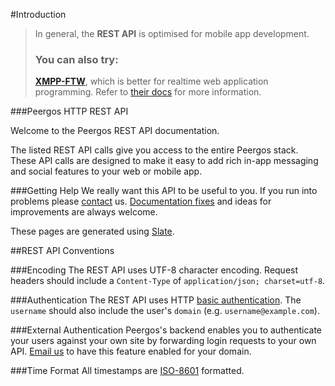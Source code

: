 #Introduction 

> In general, the **REST API** is optimised for mobile app development.
> ### You can also try:
> **[XMPP-FTW](https://xmpp-ftw.jit.su/manual/extensions/peergos/)**, which is better for realtime web application programming. Refer to [their docs](https://xmpp-ftw.jit.su/manual/extensions/peergos) for more information.

###Peergos HTTP REST API

Welcome to the Peergos REST API documentation.

The listed REST API calls give you access to the entire Peergos stack. These API calls are designed to make it easy to add rich in-app messaging and social features to your web or mobile app.

###Getting Help
We really want this API to be useful to you. If you run into problems please [contact](/contact) us. [Documentation fixes](https://github.com/peergos/peergos.org/tree/master/slate/source/includes) and ideas for improvements are always welcome.

These pages are generated using [Slate](https://github.com/tripit/slate).

##REST API Conventions

###Encoding
The REST API uses UTF-8 character encoding.
Request headers should include a `Content-Type` of `application/json; charset=utf-8`.

###Authentication
The REST API uses HTTP [basic authentication](http://en.wikipedia.org/wiki/Basic_access_authentication).
The `username` should also include the user's `domain` (e.g. `username@example.com`).

###External Authentication
Peergos's backend enables you to authenticate your users against your own site by forwarding login requests to your own API.
[Email us](mailto:reach-a-developer@peergos.org) to have this feature enabled for your domain.

###Time Format
All timestamps are [ISO-8601](https://en.wikipedia.org/wiki/ISO_8601) formatted.
